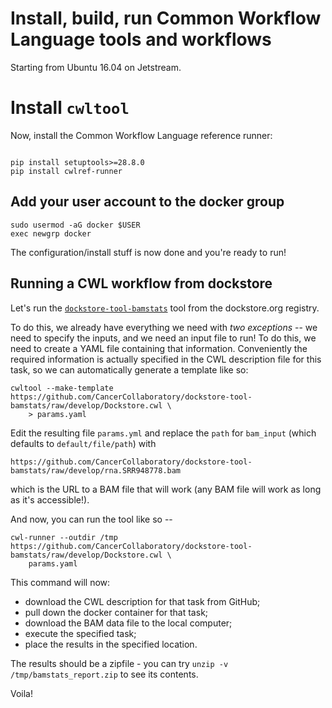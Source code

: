 # Install, build, run Common Workflow Language tools and workflows

Starting from Ubuntu 16.04 on Jetstream.

# Install `cwltool`

Now, install the Common Workflow Language reference runner:
```

pip install setuptools>=28.8.0
pip install cwlref-runner
```

## Add your user account to the docker group

```
sudo usermod -aG docker $USER
exec newgrp docker
```

The configuration/install stuff is now done and you're ready to run!

## Running a CWL workflow from dockstore

Let's run the [`dockstore-tool-bamstats`](https://dockstore.org/containers/registry.hub.docker.com/cancercollaboratory/dockstore-tool-bamstats) tool from the dockstore.org registry.

To do this, we already have everything we need with *two exceptions* -- we need to specify the inputs, and we need an input file to run!  To do this,  we need to create a
YAML file containing that information.  Conveniently the
required information is actually specified in the CWL description file for this task, so we can automatically generate a template like so:

```
cwltool --make-template https://github.com/CancerCollaboratory/dockstore-tool-bamstats/raw/develop/Dockstore.cwl \
    > params.yaml
```

Edit the resulting file `params.yml` and replace the `path` for `bam_input` (which defaults to `default/file/path`) with 

```
https://github.com/CancerCollaboratory/dockstore-tool-bamstats/raw/develop/rna.SRR948778.bam
```
which is the URL to a BAM file that will work (any BAM file will work as long as it's accessible!).

And now, you can run the tool like so --

```
cwl-runner --outdir /tmp https://github.com/CancerCollaboratory/dockstore-tool-bamstats/raw/develop/Dockstore.cwl \
    params.yaml
```

This command will now:
* download the CWL description for that task from GitHub;
* pull down the docker container for that task;
* download the BAM data file to the local computer;
* execute the specified task;
* place the results in the specified location.

The results should be a zipfile - you can try `unzip -v /tmp/bamstats_report.zip` to see its contents.

Voila!
